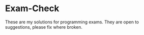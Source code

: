 # Exam-Check
These are my solutions for programming exams. They are open to suggestions, please fix where broken.
